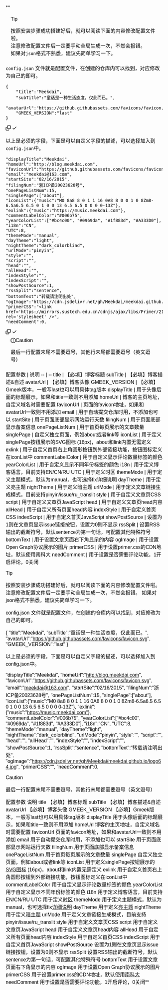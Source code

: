 **<html>
<body>
<!--StartFragment--><div class="markdown-alert markdown-alert-tip" style="padding: 0.5rem 1rem; margin-bottom: 1rem; border-left-width: ; border-left-style: ; border-left-color: var(--borderColor-success-emphasis, var(--color-success-emphasis)); background-color: var(--color-success-subtle); color: rgb(0, 0, 0); font-family: sans-serif; font-size: 16px; font-style: normal; font-variant-ligatures: normal; font-variant-caps: normal; font-weight: 400; letter-spacing: normal; orphans: 2; text-align: start; text-indent: 0px; text-transform: none; widows: 2; word-spacing: 0px; -webkit-text-stroke-width: 0px; white-space: normal; text-decoration-thickness: initial; text-decoration-style: initial; text-decoration-color: initial;"><p class="markdown-alert-title" style="display: flex; font-weight: var(--base-text-weight-medium,500); align-items: center; line-height: 1; margin-top: 0px; color: var(--fgColor-success,var(--color-success-fg));">Tip</p><p style="margin-bottom: 0px;">按照安装步骤成功搭建好后，就可以阅读下面的内容修改配置文件啦。<br>注意修改配置文件后一定要手动全局生成一次，不然会报错。<br>如果对<code class="notranslate">json</code>格式不熟悉，建议先简单学习一下。</p></div><p style="color: rgb(0, 0, 0); font-family: sans-serif; font-size: 16px; font-style: normal; font-variant-ligatures: normal; font-variant-caps: normal; font-weight: 400; letter-spacing: normal; orphans: 2; text-align: start; text-indent: 0px; text-transform: none; widows: 2; word-spacing: 0px; -webkit-text-stroke-width: 0px; white-space: normal; text-decoration-thickness: initial; text-decoration-style: initial; text-decoration-color: initial;"><code class="notranslate">config.json</code><span> </span>文件就是配置文件，在创建的仓库内可以找到，对应修改为自己的即可。</p><div class="highlight highlight-source-js" style="color: rgb(0, 0, 0); font-family: sans-serif; font-size: 16px; font-style: normal; font-variant-ligatures: normal; font-variant-caps: normal; font-weight: 400; letter-spacing: normal; orphans: 2; text-align: start; text-indent: 0px; text-transform: none; widows: 2; word-spacing: 0px; -webkit-text-stroke-width: 0px; white-space: normal; text-decoration-thickness: initial; text-decoration-style: initial; text-decoration-color: initial;"><div class="snippet-clipboard-content position-relative overflow-auto"><pre class="notranslate"><code class="notranslate"><span class="pl-kos">{</span>
    <span class="pl-s" style="color: var(--color-prettylights-syntax-string);">"title"</span>:<span class="pl-s" style="color: var(--color-prettylights-syntax-string);">"Meekdai"</span><span class="pl-kos">,</span>
    <span class="pl-s" style="color: var(--color-prettylights-syntax-string);">"subTitle"</span>:<span class="pl-s" style="color: var(--color-prettylights-syntax-string);">"童话是一种生活态度，仅此而已。"</span><span class="pl-kos">,</span>
    <span class="pl-s" style="color: var(--color-prettylights-syntax-string);">"avatarUrl"</span>:<span class="pl-s" style="color: var(--color-prettylights-syntax-string);">"https://github.githubassets.com/favicons/favicon.svg"</span><span class="pl-kos">,</span>
    <span class="pl-s" style="color: var(--color-prettylights-syntax-string);">"GMEEK_VERSION"</span>:<span class="pl-s" style="color: var(--color-prettylights-syntax-string);">"last"</span>
<span class="pl-kos">}</span></code></pre><div class="clipboard-container position-absolute right-0 top-0 "><clipboard-copy class="ClipboardButton btn m-2 p-0" role="button" style="display: inherit;"><svg height="16" width="16" class="octicon octicon-copy m-2"><path d="M0 6.75C0 5.784.784 5 1.75 5h1.5a.75.75 0 0 1 0 1.5h-1.5a.25.25 0 0 0-.25.25v7.5c0 .138.112.25.25.25h7.5a.25.25 0 0 0 .25-.25v-1.5a.75.75 0 0 1 1.5 0v1.5A1.75 1.75 0 0 1 9.25 16h-7.5A1.75 1.75 0 0 1 0 14.25Z M5 1.75C5 .784 5.784 0 6.75 0h7.5C15.216 0 16 .784 16 1.75v7.5A1.75 1.75 0 0 1 14.25 11h-7.5A1.75 1.75 0 0 1 5 9.25Zm1.75-.25a.25.25 0 0 0-.25.25v7.5c0 .138.112.25.25.25h7.5a.25.25 0 0 0 .25-.25v-7.5a.25.25 0 0 0-.25-.25Z"></path></svg><span> </span><svg height="16" width="16" class="octicon octicon-check color-fg-success m-2 d-none"><path d="M13.78 4.22a.75.75 0 0 1 0 1.06l-7.25 7.25a.75.75 0 0 1-1.06 0L2.22 9.28a.751.751 0 0 1 .018-1.042.751.751 0 0 1 1.042-.018L6 10.94l6.72-6.72a.75.75 0 0 1 1.06 0Z"></path></svg></clipboard-copy></div></div></div><p style="color: rgb(0, 0, 0); font-family: sans-serif; font-size: 16px; font-style: normal; font-variant-ligatures: normal; font-variant-caps: normal; font-weight: 400; letter-spacing: normal; orphans: 2; text-align: start; text-indent: 0px; text-transform: none; widows: 2; word-spacing: 0px; -webkit-text-stroke-width: 0px; white-space: normal; text-decoration-thickness: initial; text-decoration-style: initial; text-decoration-color: initial;">以上是必须的字段，下面是可以自定义字段的描述，可以选择加入到<code class="notranslate">config.json</code>中。</p><div class="highlight highlight-source-js" style="color: rgb(0, 0, 0); font-family: sans-serif; font-size: 16px; font-style: normal; font-variant-ligatures: normal; font-variant-caps: normal; font-weight: 400; letter-spacing: normal; orphans: 2; text-align: start; text-indent: 0px; text-transform: none; widows: 2; word-spacing: 0px; -webkit-text-stroke-width: 0px; white-space: normal; text-decoration-thickness: initial; text-decoration-style: initial; text-decoration-color: initial;"><div class="snippet-clipboard-content position-relative overflow-auto"><pre class="notranslate"><code class="notranslate"><span class="pl-s" style="color: var(--color-prettylights-syntax-string);">"displayTitle"</span>:<span class="pl-s" style="color: var(--color-prettylights-syntax-string);">"Meekdai"</span><span class="pl-kos">,</span>
<span class="pl-s" style="color: var(--color-prettylights-syntax-string);">"homeUrl"</span>:<span class="pl-s" style="color: var(--color-prettylights-syntax-string);">"http://blog.meekdai.com"</span><span class="pl-kos">,</span>
<span class="pl-s" style="color: var(--color-prettylights-syntax-string);">"faviconUrl"</span>:<span class="pl-s" style="color: var(--color-prettylights-syntax-string);">"https://github.githubassets.com/favicons/favicon.svg"</span><span class="pl-kos">,</span>
<span class="pl-s" style="color: var(--color-prettylights-syntax-string);">"email"</span>:<span class="pl-s" style="color: var(--color-prettylights-syntax-string);">"meekdai@163.com"</span><span class="pl-kos">,</span>
<span class="pl-s" style="color: var(--color-prettylights-syntax-string);">"startSite"</span>:<span class="pl-s" style="color: var(--color-prettylights-syntax-string);">"02/16/2015"</span><span class="pl-kos">,</span>
<span class="pl-s" style="color: var(--color-prettylights-syntax-string);">"filingNum"</span>:<span class="pl-s" style="color: var(--color-prettylights-syntax-string);">"浙ICP备20023628号"</span><span class="pl-kos">,</span>
<span class="pl-s" style="color: var(--color-prettylights-syntax-string);">"onePageListNum"</span>:<span class="pl-c1" style="color: var(--color-prettylights-syntax-constant);">15</span><span class="pl-kos">,</span>
<span class="pl-s" style="color: var(--color-prettylights-syntax-string);">"singlePage"</span>:<span class="pl-kos">[</span><span class="pl-s" style="color: var(--color-prettylights-syntax-string);">"about"</span><span class="pl-kos">]</span><span class="pl-kos">,</span>
<span class="pl-s" style="color: var(--color-prettylights-syntax-string);">"iconList"</span>:<span class="pl-kos">{</span><span class="pl-s" style="color: var(--color-prettylights-syntax-string);">"music"</span>:<span class="pl-s" style="color: var(--color-prettylights-syntax-string);">"M0 8a8 8 0 1 1 16 0A8 8 0 0 1 0 8Zm8-6.5a6.5 6.5 0 1 0 0 13 6.5 6.5 0 0 0 0-13Z"</span><span class="pl-kos">}</span><span class="pl-kos">,</span>
<span class="pl-s" style="color: var(--color-prettylights-syntax-string);">"exlink"</span>:<span class="pl-kos">{</span><span class="pl-s" style="color: var(--color-prettylights-syntax-string);">"music"</span>:<span class="pl-s" style="color: var(--color-prettylights-syntax-string);">"https://music.meekdai.com"</span><span class="pl-kos">}</span><span class="pl-kos">,</span>
<span class="pl-s" style="color: var(--color-prettylights-syntax-string);">"commentLabelColor"</span>:<span class="pl-s" style="color: var(--color-prettylights-syntax-string);">"#006b75"</span><span class="pl-kos">,</span>
<span class="pl-s" style="color: var(--color-prettylights-syntax-string);">"yearColorList"</span>:<span class="pl-kos">[</span><span class="pl-s" style="color: var(--color-prettylights-syntax-string);">"#bc4c00"</span><span class="pl-kos">,</span> <span class="pl-s" style="color: var(--color-prettylights-syntax-string);">"#0969da"</span><span class="pl-kos">,</span> <span class="pl-s" style="color: var(--color-prettylights-syntax-string);">"#1f883d"</span><span class="pl-kos">,</span> <span class="pl-s" style="color: var(--color-prettylights-syntax-string);">"#A333D0"</span><span class="pl-kos">]</span><span class="pl-kos">,</span>
<span class="pl-s" style="color: var(--color-prettylights-syntax-string);">"i18n"</span>:<span class="pl-s" style="color: var(--color-prettylights-syntax-string);">"CN"</span><span class="pl-kos">,</span>
<span class="pl-s" style="color: var(--color-prettylights-syntax-string);">"UTC"</span>:<span class="pl-c1" style="color: var(--color-prettylights-syntax-constant);">8</span><span class="pl-kos">,</span>
<span class="pl-s" style="color: var(--color-prettylights-syntax-string);">"themeMode"</span>:<span class="pl-s" style="color: var(--color-prettylights-syntax-string);">"manual"</span><span class="pl-kos">,</span>
<span class="pl-s" style="color: var(--color-prettylights-syntax-string);">"dayTheme"</span>:<span class="pl-s" style="color: var(--color-prettylights-syntax-string);">"light"</span><span class="pl-kos">,</span>
<span class="pl-s" style="color: var(--color-prettylights-syntax-string);">"nightTheme"</span>:<span class="pl-s" style="color: var(--color-prettylights-syntax-string);">"dark_colorblind"</span><span class="pl-kos">,</span>
<span class="pl-s" style="color: var(--color-prettylights-syntax-string);">"urlMode"</span>:<span class="pl-s" style="color: var(--color-prettylights-syntax-string);">"pinyin"</span><span class="pl-kos">,</span>
<span class="pl-s" style="color: var(--color-prettylights-syntax-string);">"style"</span>:<span class="pl-s" style="color: var(--color-prettylights-syntax-string);">""</span><span class="pl-kos">,</span>
<span class="pl-s" style="color: var(--color-prettylights-syntax-string);">"script"</span>:<span class="pl-s" style="color: var(--color-prettylights-syntax-string);">""</span><span class="pl-kos">,</span>
<span class="pl-s" style="color: var(--color-prettylights-syntax-string);">"head"</span>:<span class="pl-s" style="color: var(--color-prettylights-syntax-string);">""</span><span class="pl-kos">,</span>
<span class="pl-s" style="color: var(--color-prettylights-syntax-string);">"allHead"</span>:<span class="pl-s" style="color: var(--color-prettylights-syntax-string);">""</span><span class="pl-kos">,</span>
<span class="pl-s" style="color: var(--color-prettylights-syntax-string);">"indexStyle"</span>:<span class="pl-s" style="color: var(--color-prettylights-syntax-string);">""</span><span class="pl-kos">,</span>
<span class="pl-s" style="color: var(--color-prettylights-syntax-string);">"indexScript"</span>:<span class="pl-s" style="color: var(--color-prettylights-syntax-string);">""</span><span class="pl-kos">,</span>
<span class="pl-s" style="color: var(--color-prettylights-syntax-string);">"showPostSource"</span>:<span class="pl-c1" style="color: var(--color-prettylights-syntax-constant);">1</span><span class="pl-kos">,</span>
<span class="pl-s" style="color: var(--color-prettylights-syntax-string);">"rssSplit"</span>:<span class="pl-s" style="color: var(--color-prettylights-syntax-string);">"sentence"</span><span class="pl-kos">,</span>
<span class="pl-s" style="color: var(--color-prettylights-syntax-string);">"bottomText"</span>:<span class="pl-s" style="color: var(--color-prettylights-syntax-string);">"转载请注明出处"</span><span class="pl-kos">,</span>
<span class="pl-s" style="color: var(--color-prettylights-syntax-string);">"ogImage"</span>:<span class="pl-s" style="color: var(--color-prettylights-syntax-string);">"https://cdn.jsdelivr.net/gh/Meekdai/meekdai.github.io/logo64.jpg"</span><span class="pl-kos">,</span>
<span class="pl-s" style="color: var(--color-prettylights-syntax-string);">"primerCSS"</span>:<span class="pl-s" style="color: var(--color-prettylights-syntax-string);">"&lt;link href='https://mirrors.sustech.edu.cn/cdnjs/ajax/libs/Primer/21.0.7/primer.css' rel='stylesheet' /&gt;"</span><span class="pl-kos">,</span>
<span class="pl-s" style="color: var(--color-prettylights-syntax-string);">"needComment"</span>:<span class="pl-c1" style="color: var(--color-prettylights-syntax-constant);">0</span><span class="pl-kos">,</span></code></pre><div class="clipboard-container position-absolute right-0 top-0 "><clipboard-copy class="ClipboardButton btn m-2 p-0" role="button" style="display: inherit;"><svg height="16" width="16" class="octicon octicon-copy m-2"><path d="M0 6.75C0 5.784.784 5 1.75 5h1.5a.75.75 0 0 1 0 1.5h-1.5a.25.25 0 0 0-.25.25v7.5c0 .138.112.25.25.25h7.5a.25.25 0 0 0 .25-.25v-1.5a.75.75 0 0 1 1.5 0v1.5A1.75 1.75 0 0 1 9.25 16h-7.5A1.75 1.75 0 0 1 0 14.25Z M5 1.75C5 .784 5.784 0 6.75 0h7.5C15.216 0 16 .784 16 1.75v7.5A1.75 1.75 0 0 1 14.25 11h-7.5A1.75 1.75 0 0 1 5 9.25Zm1.75-.25a.25.25 0 0 0-.25.25v7.5c0 .138.112.25.25.25h7.5a.25.25 0 0 0 .25-.25v-7.5a.25.25 0 0 0-.25-.25Z"></path></svg><span> </span><svg height="16" width="16" class="octicon octicon-check color-fg-success m-2 d-none"><path d="M13.78 4.22a.75.75 0 0 1 0 1.06l-7.25 7.25a.75.75 0 0 1-1.06 0L2.22 9.28a.751.751 0 0 1 .018-1.042.751.751 0 0 1 1.042-.018L6 10.94l6.72-6.72a.75.75 0 0 1 1.06 0Z"></path></svg></clipboard-copy></div></div></div><div class="markdown-alert markdown-alert-caution" style="padding: 0.5rem 1rem; margin-bottom: 1rem; border-left-width: ; border-left-style: ; border-left-color: var(--borderColor-danger-emphasis, var(--color-danger-emphasis)); background-color: var(--color-danger-subtle); color: rgb(0, 0, 0); font-family: sans-serif; font-size: 16px; font-style: normal; font-variant-ligatures: normal; font-variant-caps: normal; font-weight: 400; letter-spacing: normal; orphans: 2; text-align: start; text-indent: 0px; text-transform: none; widows: 2; word-spacing: 0px; -webkit-text-stroke-width: 0px; white-space: normal; text-decoration-thickness: initial; text-decoration-style: initial; text-decoration-color: initial;"><p class="markdown-alert-title" style="display: flex; font-weight: var(--base-text-weight-medium,500); align-items: center; line-height: 1; margin-top: 0px; color: var(--fgColor-danger,var(--color-danger-fg));"><svg class="octicon octicon-stop mr-2" viewBox="0 0 16 16" version="1.1" width="16" height="16" aria-hidden="true"><path d="M4.47.22A.749.749 0 0 1 5 0h6c.199 0 .389.079.53.22l4.25 4.25c.141.14.22.331.22.53v6a.749.749 0 0 1-.22.53l-4.25 4.25A.749.749 0 0 1 11 16H5a.749.749 0 0 1-.53-.22L.22 11.53A.749.749 0 0 1 0 11V5c0-.199.079-.389.22-.53Zm.84 1.28L1.5 5.31v5.38l3.81 3.81h5.38l3.81-3.81V5.31L10.69 1.5ZM8 4a.75.75 0 0 1 .75.75v3.5a.75.75 0 0 1-1.5 0v-3.5A.75.75 0 0 1 8 4Zm0 8a1 1 0 1 1 0-2 1 1 0 0 1 0 2Z"></path></svg>Caution</p><p style="margin-bottom: 0px;">最后一行配置末尾不需要逗号，其他行末尾都需要逗号（英文逗号）</p></div><markdown-accessiblity-table style="color: rgb(0, 0, 0); font-family: sans-serif; font-size: 16px; font-style: normal; font-variant-ligatures: normal; font-variant-caps: normal; font-weight: 400; letter-spacing: normal; orphans: 2; text-align: start; text-indent: 0px; text-transform: none; widows: 2; word-spacing: 0px; -webkit-text-stroke-width: 0px; white-space: normal; text-decoration-thickness: initial; text-decoration-style: initial; text-decoration-color: initial;">
配置参数 | 说明
-- | --
title | 【必填】博客标题
subTitle | 【必填】博客描述&自述
avatarUrl | 【必填】博客头像
GMEEK_VERSION | 【必填】Gmeek版本，一般写last也可以用具体tag版本
displayTitle | 用于头像后面的标题展示，如果和title一致则不用添加
homeUrl | 博客的主页地址，自定义域名时需要配置
faviconUrl | 页面的favicon地址，如果和avatarUrl一致则不用添加
email | 用于自动提交仓库时用，不添加也可以
startSite | 用于页面底部显示网站运行天数
filingNum | 用于页面底部显示备案信息
onePageListNum | 用于首页每页展示的文章数量
singlePage | 自定义独立页面，例如about或者link等
iconList | 用于定义singlePage按钮展示的SVG图标 (16px)，about和link内置无需定义
exlink | 用于自定义首页右上角圆形按钮到外部链接功能，按钮图标定义在iconList中
commentLabelColor | 用于自定义显示评论数量标签的颜色
yearColorList | 用于自定义显示不同年份标签的颜色
i18n | 用于定义博客语言，目前支持EN/CN/RU
UTC | 用于定义时区
themeMode | 用于定义主题模式，默认为manual，也可选择fix详细说明
dayTheme | 用于定义亮主题
nightTheme | 用于定义暗主题
urlMode | 用于定义文章链接生成模式，目前支持pinyin/issue/ru_translit
style | 用于自定义文章页CSS
script | 用于自定义文章页JavaScript
head | 用于自定义文章页head内容
allHead | 用于自定义所有页面head内容
indexStyle | 用于自定义首页CSS
indexScript | 用于自定义首页JavaScript
showPostSource | 设置为1则在文章页显示issue链接按钮，设置为0则不显示
rssSplit | 设置RSS输出的截断符号，默认sentence为第一句话，可配置其他特殊符号
bottomText | 用于设置文章页面右下角显示的内容
ogImage | 用于设置Open Graph协议展示的图片
primerCSS | 用于设置primer.css的CDN地址，默认使用南科大
needComment | 用于设置是否需要评论功能，1开启评论，0关闭

</markdown-accessiblity-table><!--EndFragment-->
</body>
</html>Tip

按照安装步骤成功搭建好后，就可以阅读下面的内容修改配置文件啦。
注意修改配置文件后一定要手动全局生成一次，不然会报错。
如果对json格式不熟悉，建议先简单学习一下。

config.json 文件就是配置文件，在创建的仓库内可以找到，对应修改为自己的即可。

{
    "title":"Meekdai",
    "subTitle":"童话是一种生活态度，仅此而已。",
    "avatarUrl":"https://github.githubassets.com/favicons/favicon.svg",
    "GMEEK_VERSION":"last"
}
 
以上是必须的字段，下面是可以自定义字段的描述，可以选择加入到config.json中。

"displayTitle":"Meekdai",
"homeUrl":"http://blog.meekdai.com",
"faviconUrl":"https://github.githubassets.com/favicons/favicon.svg",
"email":"meekdai@163.com",
"startSite":"02/16/2015",
"filingNum":"浙ICP备20023628号",
"onePageListNum":15,
"singlePage":["about"],
"iconList":{"music":"M0 8a8 8 0 1 1 16 0A8 8 0 0 1 0 8Zm8-6.5a6.5 6.5 0 1 0 0 13 6.5 6.5 0 0 0 0-13Z"},
"exlink":{"music":"https://music.meekdai.com"},
"commentLabelColor":"#006b75",
"yearColorList":["#bc4c00", "#0969da", "#1f883d", "#A333D0"],
"i18n":"CN",
"UTC":8,
"themeMode":"manual",
"dayTheme":"light",
"nightTheme":"dark_colorblind",
"urlMode":"pinyin",
"style":"",
"script":"",
"head":"",
"allHead":"",
"indexStyle":"",
"indexScript":"",
"showPostSource":1,
"rssSplit":"sentence",
"bottomText":"转载请注明出处",
"ogImage":"https://cdn.jsdelivr.net/gh/Meekdai/meekdai.github.io/logo64.jpg",
"primerCSS":"<link href='https://mirrors.sustech.edu.cn/cdnjs/ajax/libs/Primer/21.0.7/primer.css' rel='stylesheet' />",
"needComment":0,
 
Caution

最后一行配置末尾不需要逗号，其他行末尾都需要逗号（英文逗号）

配置参数	说明
title	【必填】博客标题
subTitle	【必填】博客描述&自述
avatarUrl	【必填】博客头像
GMEEK_VERSION	【必填】Gmeek版本，一般写last也可以用具体tag版本
displayTitle	用于头像后面的标题展示，如果和title一致则不用添加
homeUrl	博客的主页地址，自定义域名时需要配置
faviconUrl	页面的favicon地址，如果和avatarUrl一致则不用添加
email	用于自动提交仓库时用，不添加也可以
startSite	用于页面底部显示网站运行天数
filingNum	用于页面底部显示备案信息
onePageListNum	用于首页每页展示的文章数量
singlePage	自定义独立页面，例如about或者link等
iconList	用于定义singlePage按钮展示的[SVG图标](https://primer.style/foundations/icons/#16px) (16px)，about和link内置无需定义
exlink	用于自定义首页右上角圆形按钮到外部链接功能，按钮图标定义在iconList中
commentLabelColor	用于自定义显示评论数量标签的颜色
yearColorList	用于自定义显示不同年份标签的颜色
i18n	用于定义博客语言，目前支持EN/CN/RU
UTC	用于定义[时区](https://en.wikipedia.org/wiki/List_of_UTC_offsets)
themeMode	用于定义主题模式，默认为manual，也可选择fix[详细说明](https://blog.meekdai.com/post/%E3%80%90Gmeek-jin-jie-%E3%80%91-liang-an-zhu-ti-pei-zhi-fang-shi.html)
dayTheme	用于定义[亮主题](https://github.com/settings/appearance)
nightTheme	用于定义[暗主题](https://github.com/settings/appearance)
urlMode	用于定义文章链接生成模式，目前支持pinyin/issue/ru_translit
style	用于自定义文章页CSS
script	用于自定义文章页JavaScript
head	用于自定义文章页head内容
allHead	用于自定义所有页面head内容
indexStyle	用于自定义首页CSS
indexScript	用于自定义首页JavaScript
showPostSource	设置为1则在文章页显示issue链接按钮，设置为0则不显示
rssSplit	设置RSS输出的截断符号，默认sentence为第一句话，可配置其他特殊符号
bottomText	用于设置文章页面右下角显示的内容
ogImage	用于设置Open Graph协议展示的图片
primerCSS	用于设置primer.css的CDN地址，默认使用[南科大](https://mirrors.sustech.edu.cn/cdnjs/ajax/libs/Primer/21.0.7/primer.css)
needComment	用于设置是否需要评论功能，1开启评论，0关闭**